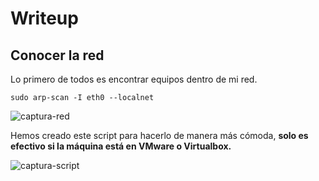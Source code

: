 # Writeup

## Conocer la red

Lo primero de todos es encontrar equipos dentro de mi red.

`sudo arp-scan -I eth0 --localnet`

![captura-red](https://github.com/Alv-fh/Vulnnyx_machines_writeups/assets/109484163/4e9f1b28-a21d-4768-9eeb-5f293d0107ee)

Hemos creado este script para hacerlo de manera más cómoda, **solo es efectivo si la máquina está en VMware o Virtualbox.**

![captura-script](https://github.com/Alv-fh/Vulnnyx_machines_writeups/assets/109484163/6566b47f-4c4c-4191-97c5-dfb3d367ec7f)

